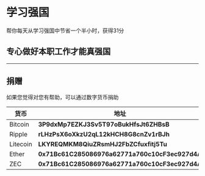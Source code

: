 # 学习强国
帮你每天从学习强国中节省一个半小时，获得31分

## 专心做好本职工作才能真强国

***
## 捐赠  
如果您觉得对您有帮助，可以通过数字货币捐助  

|货币|地址|
| ------ | ------ |  
|Bitcoin|**3P9dxMp7EZKJ3Sv5T97oBukHfsJt6ZHBsB**|  
|Ripple|**rLHzPsX6oXkzU2qL12kHCH8G8cnZv1rBJh**|
|Litecoin|**LKYREQMKM8QiuZRsmHJ2FbZCfuxfitj5Tu**|  
|Ether|**0x71Bc61C285086976a62771a760c10cF3ec927d4A**|  
|ZEC|**0x71Bc61C285086976a62771a760c10cF3ec927d4A**|


